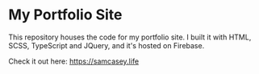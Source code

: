 # My Portfolio Site

This repository houses the code for my portfolio site. I built it with HTML, SCSS, TypeScript and JQuery, and it's hosted on Firebase.

Check it out here: https://samcasey.life
